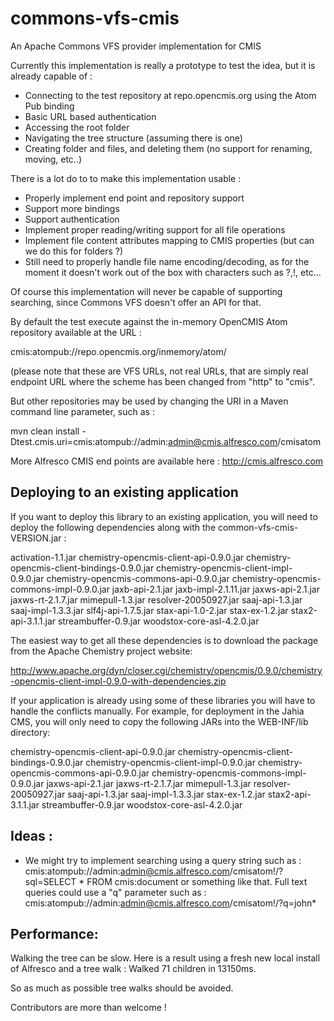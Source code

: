 commons-vfs-cmis
================

An Apache Commons VFS provider implementation for CMIS

Currently this implementation is really a prototype to test the idea, but it is already capable of :
- Connecting to the test repository at repo.opencmis.org using the Atom Pub binding
- Basic URL based authentication
- Accessing the root folder
- Navigating the tree structure (assuming there is one)
- Creating folder and files, and deleting them (no support for renaming, moving, etc..)

There is a lot do to to make this implementation usable :
- Properly implement end point and repository support
- Support more bindings
- Support authentication
- Implement proper reading/writing support for all file operations
- Implement file content attributes mapping to CMIS properties (but can we do this for folders ?)
- Still need to properly handle file name encoding/decoding, as for the moment it doesn't work out of the box with
characters such as ?,!, etc...

Of course this implementation will never be capable of supporting searching, since Commons VFS doesn't offer an API
for that.

By default the test execute against the in-memory OpenCMIS Atom repository available at the URL :

cmis:atompub://repo.opencmis.org/inmemory/atom/

(please note that these are VFS URLs, not real URLs, that are simply real endpoint URL where the scheme has been
changed from "http" to "cmis".

But other repositories may be used by changing the URI in a Maven command line parameter, such as :

mvn clean install -Dtest.cmis.uri=cmis:atompub://admin:admin@cmis.alfresco.com/cmisatom

More Alfresco CMIS end points are available here : http://cmis.alfresco.com

Deploying to an existing application
------------------------------------

If you want to deploy this library to an existing application, you will need to deploy the following dependencies
along with the common-vfs-cmis-VERSION.jar :

activation-1.1.jar
chemistry-opencmis-client-api-0.9.0.jar
chemistry-opencmis-client-bindings-0.9.0.jar
chemistry-opencmis-client-impl-0.9.0.jar
chemistry-opencmis-commons-api-0.9.0.jar
chemistry-opencmis-commons-impl-0.9.0.jar
jaxb-api-2.1.jar
jaxb-impl-2.1.11.jar
jaxws-api-2.1.jar
jaxws-rt-2.1.7.jar
mimepull-1.3.jar
resolver-20050927.jar
saaj-api-1.3.jar
saaj-impl-1.3.3.jar
slf4j-api-1.7.5.jar
stax-api-1.0-2.jar
stax-ex-1.2.jar
stax2-api-3.1.1.jar
streambuffer-0.9.jar
woodstox-core-asl-4.2.0.jar

The easiest way to get all these dependencies is to download the package from the Apache Chemistry project website:

http://www.apache.org/dyn/closer.cgi/chemistry/opencmis/0.9.0/chemistry-opencmis-client-impl-0.9.0-with-dependencies.zip

If your application is already using some of these libraries you will have to handle the conflicts manually. For
example, for deployment in the Jahia CMS, you will only need to copy the following JARs into the WEB-INF/lib directory:

chemistry-opencmis-client-api-0.9.0.jar
chemistry-opencmis-client-bindings-0.9.0.jar
chemistry-opencmis-client-impl-0.9.0.jar
chemistry-opencmis-commons-api-0.9.0.jar
chemistry-opencmis-commons-impl-0.9.0.jar
jaxws-api-2.1.jar
jaxws-rt-2.1.7.jar
mimepull-1.3.jar
resolver-20050927.jar
saaj-api-1.3.jar
saaj-impl-1.3.3.jar
stax-ex-1.2.jar
stax2-api-3.1.1.jar
streambuffer-0.9.jar
woodstox-core-asl-4.2.0.jar

Ideas :
-------
- We might try to implement searching using a query string such as :
  cmis:atompub://admin:admin@cmis.alfresco.com/cmisatom!/?sql=SELECT * FROM cmis:document
  or something like that. Full text queries could use a "q" parameter such as :
  cmis:atompub://admin:admin@cmis.alfresco.com/cmisatom!/?q=john*

Performance:
------------
Walking the tree can be slow. Here is a result using a fresh new local install of Alfresco and a tree walk :
Walked 71 children in 13150ms.

So as much as possible tree walks should be avoided.

Contributors are more than welcome !

